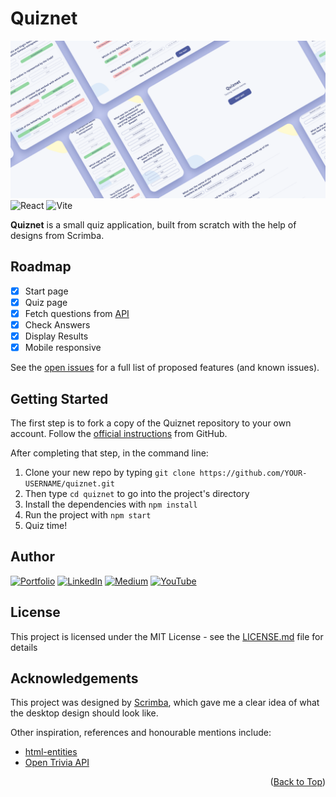 <a name="readme-top"></a>

# Quiznet

![Banner](./public/quiznet-banner.png)
![React](https://img.shields.io/badge/react-%2320232a.svg?style=for-the-badge&logo=react&logoColor=%2361DAFB)
![Vite](https://img.shields.io/badge/vite-%23646CFF.svg?style=for-the-badge&logo=vite&logoColor=white)

<!-- BACKGROUND -->

**Quiznet** is a small quiz application, built from scratch with the help of designs from Scrimba.

<!-- FEATURES -->

## Roadmap

- [x] Start page
- [x] Quiz page
- [x] Fetch questions from [API](https://opentdb.com/api_config.php)
- [x] Check Answers
- [x] Display Results
- [x] Mobile responsive

See the [open issues](https://github.com/sf-adams/quiznet/issues) for a full list of proposed features (and known issues).

<!-- To view the demo: click here -->

<!-- GETTING STARTED -->

## Getting Started

The first step is to fork a copy of the Quiznet repository to your own account. Follow the [official instructions](https://docs.github.com/en/get-started/quickstart/fork-a-repo) from GitHub.

After completing that step, in the command line:

1. Clone your new repo by typing `git clone https://github.com/YOUR-USERNAME/quiznet.git`
2. Then type `cd quiznet` to go into the project's directory
3. Install the dependencies with `npm install`
4. Run the project with `npm start`
5. Quiz time!

<!-- AUTHOR/CONTACT -->

## Author

[![Portfolio][portfolio-shield]][portfolio-url]
[![LinkedIn][linkedin-shield]][linkedin-url]
[![Medium][medium-shield]][medium-url]
[![YouTube][youtube-shield]][youtube-url]

[portfolio-shield]: https://img.shields.io/badge/Portfolio-FFD300?style=for-the-badge&logo=aboutdotme&logoColor=242424
[portfolio-url]: https://sf-adams.com
[linkedin-shield]: https://img.shields.io/badge/LinkedIn-FFD300?style=for-the-badge&logo=linkedin&logoColor=242424
[linkedin-url]: https://linkedin.com/in/sf-adams
[medium-shield]: https://img.shields.io/badge/Medium-FFD300?style=for-the-badge&logo=medium&logoColor=242424
[medium-url]: https://medium.com/@sf-adams
[youtube-shield]: https://img.shields.io/badge/YouTube-FFD300?style=for-the-badge&logo=youtube&logoColor=242424
[youtube-url]: https://youtube.io/sf-adams

<!-- LICENSE -->

## License

This project is licensed under the MIT License - see the [LICENSE.md](LICENSE.md) file for details

<!-- ACKNOWLEDGMENTS -->

## Acknowledgements

This project was designed by [Scrimba](https://www.passmedicine.com/), which gave me a clear idea of what the desktop design should look like.

Other inspiration, references and honourable mentions include:

- [html-entities](https://www.npmjs.com/package/html-entities)
- [Open Trivia API](https://opentdb.com/api_config.php)

<p align="right">(<a href="#readme-top">Back to Top</a>)</p>
